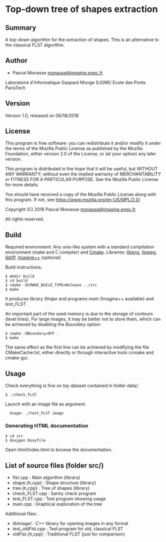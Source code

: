 # Top-down tree of shapes extraction #

## Summary ##
A top-down algorithm for the extraction of shapes. This is an alternative to the
classical FLST algorithm.

## Author ##

* Pascal Monasse <monasse@imagine.enpc.fr>

Laboratoire d'Informatique Gaspard Monge (LIGM)/
Ecole des Ponts ParisTech

## Version ##
Version 1.0, released on 06/18/2018

## License ##

This program is free software: you can redistribute it and/or modify
it under the terms of the Mozilla Public License as
published by the Mozilla Foundation, either version 2.0 of the
License, or (at your option) any later version.

This program is distributed in the hope that it will be useful,
but WITHOUT ANY WARRANTY; without even the implied warranty of
MERCHANTABILITY or FITNESS FOR A PARTICULAR PURPOSE. See the
Mozilla Public License for more details.

You should have received a copy of the Mozilla Public License
along with this program. If not, see <https://www.mozilla.org/en-US/MPL/2.0/>

Copyright (C) 2018 Pascal Monasse <monasse@imagine.enpc.fr>

All rights reserved.

## Build ##
Required environment: Any unix-like system with a standard compilation
environment (make and C compiler) and [Cmake](https://cmake.org/).
Libraries:
[libpng](http://libpng.org/pub/png/libpng.html),
[lipjpeg](http://ijg.org/),
[libtiff](http://simplesystems.org/libtiff/),
[Imagine++](http://imagine.enpc.fr/~monasse/Imagine++/) (optional)

Build instructions:

    $ mkdir build
    $ cd build
    $ cmake -DCMAKE_BUILD_TYPE=Release ../src
    $ make

It produces library *Shape* and programs *main* (Imagine++ available) and *test_FLST*.

An important part of the used memory is due to the storage of contours (level lines). For large images, it may be better not to store them, which can be achieved by disabling the *Boundary* option:

    $ cmake -DBoundary=OFF .
    $ make

The same effect as the first line can be achieved by modifying the file CMakeCache.txt, either directly or through interactive tools ccmake and cmake-gui.

## Usage ##
Check everything is fine on toy dataset contained in folder data/:

    $ ./check_FLST

Launch with an image file as argument.

      Usage: ./test_FLST image

### Generating HTML documentation ###
    $ cd src
    $ doxygen Doxyfile

Open html/index.html to browse the documentation.

## List of source files  (folder src/) ##

* flst.cpp         : Main algorithm (library)
* shape.{h,cpp}    : Shape structure (library)
* tree.{h,cpp}     : Tree of shapes (library)
* check_FLST.cpp   : Sanity check program
* test_FLST.cpp    : Test program showing usage
* main.cpp         : Graphical exploration of the tree

Additional files:

* libImage/        : C++ library for opening images in any format
* test_oldFlst.cpp : Test program for old, classical FLST
* oldFlst.{h,cpp}  : Traditional FLST (just for comparison)
